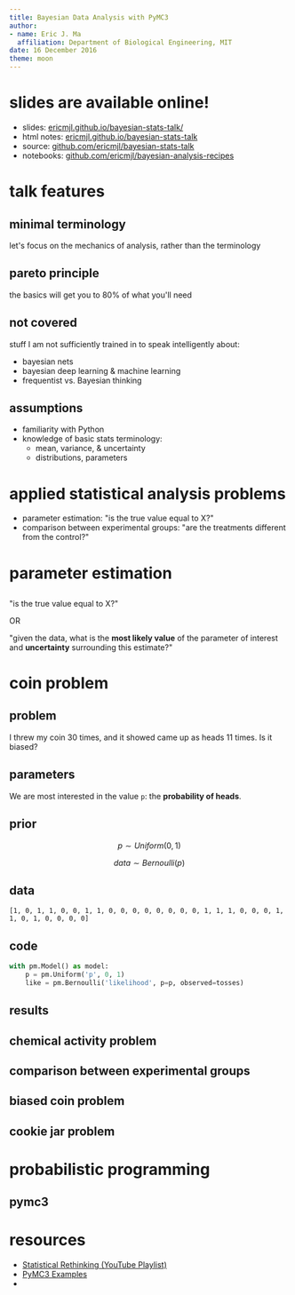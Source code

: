 ```yaml
---
title: Bayesian Data Analysis with PyMC3
author:
- name: Eric J. Ma
  affiliation: Department of Biological Engineering, MIT
date: 16 December 2016
theme: moon
---
```


# slides are available online!

- slides: [ericmjl.github.io/bayesian-stats-talk/][slides]
- html notes: [ericmjl.github.io/bayesian-stats-talk][html]
- source: [github.com/ericmjl/bayesian-stats-talk][source]
- notebooks: [github.com/ericmjl/bayesian-analysis-recipes][notebooks]

[source]: https://github.com/ericmjl/bayesian-stats-talk
[html]: https://ericmjl.github.io/bayesian-stats-talk
[slides]: https://ericmjl.github.io/bayesian-stats-talk/slides.html
[notebooks]: https://github.com/ericmjl/bayesian-analysis-recipes

# talk features

## minimal terminology

let's focus on the mechanics of analysis, rather than the terminology

## pareto principle

the basics will get you to 80% of what you'll need

## not covered

stuff I am not sufficiently trained in to speak intelligently about:

- bayesian nets
- bayesian deep learning & machine learning
- frequentist vs. Bayesian thinking

## assumptions

- familiarity with Python
- knowledge of basic stats terminology:
    - mean, variance, & uncertainty
    - distributions, parameters

# applied statistical analysis problems

- parameter estimation: "is the true value equal to X?"
- comparison between experimental groups: "are the treatments different from the control?"

# parameter estimation

##

"is the true value equal to X?"

OR

"given the data, what is the **most likely value** of the parameter of interest and **uncertainty** surrounding this estimate?"

# coin problem

## problem

I threw my coin 30 times, and it showed came up as heads 11 times. Is it biased?

## parameters

We are most interested in the value `p`: the **probability of heads**.

## prior

$$ p \sim Uniform(0, 1) $$

$$ data \sim Bernoulli(p) $$

## data

`[1, 0, 1, 1, 0, 0, 1, 1, 0, 0, 0, 0, 0, 0, 0, 0, 1, 1, 1, 0, 0, 0, 1, 1, 0, 1, 0, 0, 0, 0]`

## code

```python
with pm.Model() as model:
    p = pm.Uniform('p', 0, 1)  
    like = pm.Bernoulli('likelihood', p=p, observed=tosses)
```

## results



## chemical activity problem

##

## comparison between experimental groups


## biased coin problem

## cookie jar problem

# probabilistic programming

## pymc3

# resources

- [Statistical Rethinking (YouTube Playlist)][stat_rethink]
- [PyMC3 Examples][pymc3]
-

[stat_rethink]: https://www.youtube.com/playlist?list=PLDcUM9US4XdMdZOhJWJJD4mDBMnbTWw_z
[pymc3]: https://pymc-devs.github.io/pymc3/examples.html
